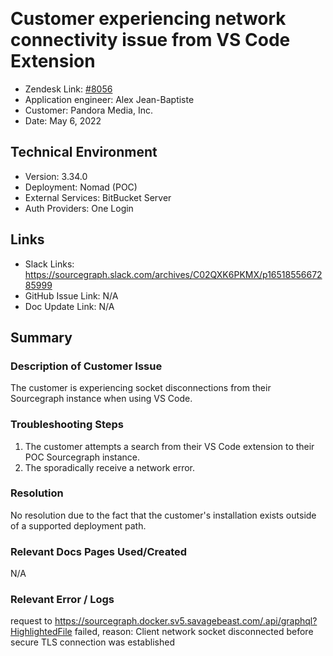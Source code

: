 ​
# Customer experiencing network connectivity issue from VS Code Extension <!-- Ticket Title  Hint: include keywords to make it searchable -->

- Zendesk Link: [#8056](https://sourcegraph.zendesk.com/agent/tickets/8056)
- Application engineer: Alex Jean-Baptiste
- Customer: Pandora Media, Inc. <!-- Redact if this contains personally identifying information -->
- Date: May 6, 2022

<!-- Data populated from integration, speak to Ben Gordon or Michael Bali if not working -->
<!-- During Internal team trial, fill missing data manually (we are waiting for all data to sync) -->

## Technical Environment
- Version: ​3.34.0
- Deployment: Nomad (POC)
- External Services: BitBucket Server
- Auth Providers: One Login


## Links
<!-- Data for application engineer manual entry -->
- Slack Links: https://sourcegraph.slack.com/archives/C02QXK6PKMX/p1651855667285999
- GitHub Issue Link: N/A
- Doc Update Link: N/A

## Summary
### Description of Customer Issue
The customer is experiencing socket disconnections from their Sourcegraph instance when using VS Code.
​
### Troubleshooting Steps
1. The customer attempts a search from their VS Code extension to their POC Sourcegraph instance.
2. The sporadically receive a network error.
​
### Resolution
No resolution due to the fact that the customer's installation exists outside of a supported deployment path.
​
### Relevant Docs Pages Used/Created
N/A

### Relevant Error / Logs
<!-- Please redact keys, tokens, and personal identifying information -->
​request to https://sourcegraph.docker.sv5.savagebeast.com/.api/graphql?HighlightedFile failed, reason: Client network socket disconnected before secure TLS connection was established

<!-- Once complete, upload a copy to https://github.com/sourcegraph/support-tools-internal/tree/main/resolved-tickets as a .md file -->
<!-- Name the file 8056.md -->
